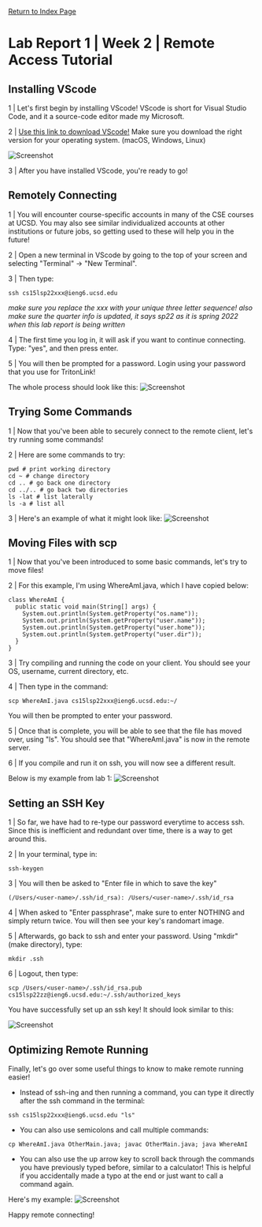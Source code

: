 [Return to Index Page](https://andrewonozuka.github.io/cse15l-lab-reports/index)

# Lab Report 1 | Week 2 | Remote Access Tutorial

## Installing VScode

1 |  Let's first begin by installing VScode! VScode is short for Visual Studio Code, and it a source-code editor made my Microsoft.

2 | [Use this link to download VScode!](https://code.visualstudio.com/download) Make sure you download the right version for your operating system. (macOS, Windows, Linux)

![Screenshot](https://github.com/andrewonozuka/cse15l-lab-reports/blob/main/Screen%20Shot%202022-04-08%20at%2009.22.27.png?raw=true)

3 | After you have installed VScode, you're ready to go!

## Remotely Connecting

1 | You will encounter course-specific accounts in many of the CSE courses at UCSD. You may also see similar individualized accounts at other institutions or future jobs, so getting used to these will help you in the future!

2 | Open a new terminal in VScode by going to the top of your screen and selecting "Terminal" -> "New Terminal".

3 | Then type:

```
ssh cs15lsp22xxx@ieng6.ucsd.edu
```

*make sure you replace the xxx with your unique three letter sequence! also make sure the quarter info is updated, it says sp22 as it is spring 2022 when this lab report is being written*

4 | The first time you log in, it will ask if you want to continue connecting. Type: "yes", and then press enter.

5 | You will then be prompted for a password. Login using your password that you use for TritonLink!

The whole process should look like this:
![Screenshot](https://github.com/andrewonozuka/cse15l-lab-reports/blob/main/Screen%20Shot%202022-04-08%20at%2009.46.08.png?raw=true)

## Trying Some Commands

1 | Now that you've been able to securely connect to the remote client, let's try running some commands!

2 | Here are some commands to try:

```
pwd # print working directory
cd ~ # change directory
cd .. # go back one directory
cd ../.. # go back two directories
ls -lat # list laterally
ls -a # list all
```

3 | Here's an example of what it might look like:
![Screenshot](https://github.com/andrewonozuka/cse15l-lab-reports/blob/main/Screen%20Shot%202022-04-08%20at%2010.11.03.png?raw=true)

## Moving Files with scp

1 | Now that you've been introduced to some basic commands, let's try to move files!

2 | For this example, I'm using WhereAmI.java, which I have copied below:

```
class WhereAmI {
  public static void main(String[] args) {
    System.out.println(System.getProperty("os.name"));
    System.out.println(System.getProperty("user.name"));
    System.out.println(System.getProperty("user.home"));
    System.out.println(System.getProperty("user.dir"));
  }
}
```

3 | Try compiling and running the code on your client. You should see your OS, username, current directory, etc.

4 | Then type in the command:

```
scp WhereAmI.java cs15lsp22xxx@ieng6.ucsd.edu:~/
```
You will then be prompted to enter your password.

5 | Once that is complete, you will be able to see that the file has moved over, using "ls". You should see that "WhereAmI.java" is now in the remote server.

6 | If you compile and run it on ssh, you will now see a different result.

Below is my example from lab 1:
![Screenshot](https://github.com/andrewonozuka/cse15l-lab-reports/blob/main/lORFbWcDjh7nzoRVQXzyWzspJ0KI1RICFO6b55nKb7HCIqC-3_zEGt_9mmPj2OaHdKoZcjn0P_Jv3bjAboM9fVAmkBLMIt3ZtUreiy591fH_mJwq3qGdAJEsYBd7.png?raw=true)

## Setting an SSH Key

1 | So far, we have had to re-type our password everytime to access ssh. Since this is inefficient and redundant over time, there is a way to get around this.

2 | In your terminal, type in:

```
ssh-keygen
```

3 | You will then be asked to "Enter file in which to save the key"

```
(/Users/<user-name>/.ssh/id_rsa): /Users/<user-name>/.ssh/id_rsa
```

4 | When asked to "Enter passphrase", make sure to enter NOTHING and simply return twice. You will then see your key's randomart image.

5 | Afterwards, go back to ssh and enter your password. Using "mkdir" (make directory), type:

```
mkdir .ssh
```

6 | Logout, then type:

```
scp /Users/<user-name>/.ssh/id_rsa.pub cs15lsp22zz@ieng6.ucsd.edu:~/.ssh/authorized_keys
```

You have successfully set up an ssh key! It should look similar to this:

![Screenshot](https://github.com/andrewonozuka/cse15l-lab-reports/blob/main/ZhAV1puUSET361DhEdnOSFe2vjwYE5Elj56vy96iMwLvTcMsIkWuFSS5e1bT7yzrP2ZhP8xVvN7zNZg8vvtTYrh4ucMeQExmmGY_-duAFvBq1pOTNSQr4DG7mN1Q.png?raw=true)

## Optimizing Remote Running

Finally, let's go over some useful things to know to make remote running easier!

- Instead of ssh-ing and then running a command, you can type it directly after the ssh command in the terminal:

```
ssh cs15lsp22xxx@ieng6.ucsd.edu "ls"
```

- You can also use semicolons and call multiple commands:

```
cp WhereAmI.java OtherMain.java; javac OtherMain.java; java WhereAmI
```
- You can also use the up arrow key to scroll back through the commands you have previously typed before, similar to a calculator! This is helpful if you accidentally made a typo at the end or just want to call a command again.

Here's my example:
![Screenshot](https://github.com/andrewonozuka/cse15l-lab-reports/blob/main/Screen%20Shot%202022-04-10%20at%2019.09.19.png?raw=true)

Happy remote connecting!